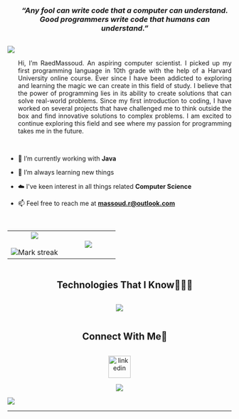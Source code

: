 <!-- Opening quote -->
<div id="user-content-toc">
  <ul align="center">
    <summary><h3 style="display: inline-block"><i>“Any fool can write code that a computer can understand. Good programmers write code that humans can understand.”</i></h2></summary>
  </ul>
</div>


<!--horizontal divider(gradiant)-->
<img src="https://user-images.githubusercontent.com/73097560/115834477-dbab4500-a447-11eb-908a-139a6edaec5c.gif">


<!--h2 without bottom border-->
<div id="user-content-toc">
  <ul align="justify">
Hi, I’m RaedMassoud. An aspiring computer scientist.
I picked up my first programming language in 10th grade with the help of a Harvard University online course. Ever since I have been addicted to exploring and learning the magic we can create in this field of study. I believe that the power of programming lies in its ability to create solutions that can solve real-world problems. Since my first introduction to coding, I have worked on several projects that have challenged me to think outside the box and find innovative solutions to complex problems. I am excited to continue exploring this field and see where my passion for programming takes me in the future.
  </ul>
</div>
<br>

<!--Intro start-->
- 🔭 I’m currently working with **Java**

- 🌱 I’m always learning new things

- ☁️ I've keen interest in all things related **Computer Science**

- 📫 Feel free to reach me at **massoud.r@outlook.com**
<!--Intro end-->


<!--- stats & Trophy (start) -->
<br>
<p align="center">
  <!--- stats (start) -->
<table align="center">
<tr border="none">
<td width="50%" align="center">
  
  <img  align="center"  src="https://github-readme-stats.vercel.app/api?username=raedmassoud&theme=dark&show_icons=true&count_private=true" />
  <br></br>
  <img  title="🔥 Get streak stats for your profile at git.io/streak-stats" alt="Mark streak" src="https://github-readme-streak-stats.herokuapp.com/?user=raedmassoud&theme=dark&hide_border=false" /> 
</td>

<td width="50%" align="center">

  <img  align="center"  src="https://github-readme-stats.anuraghazra1.vercel.app/api/top-langs/?username=raedmassoud&theme=dark&hide_border=false&no-bg=true&no-frame=true&langs_count=10"/>
  
  </td>
</tr>
</table>
<!--- stats (end) -->

</p>        
<!--- stats (end) -->


<!--h1 without bottom border-->
<div id="user-content-toc">
  <ul align="center">
    <summary><h2 style="display: inline-block">Technologies That I Know👨🏻‍💻</h2></summary>
  </ul>
</div>
<!--tech stack icons-->
<p align="center">
  <a href="https://skillicons.dev">
    <img src="https://skillicons.dev/icons?i=idea,java,git,aws,spring,hibernate,cpp,discord,dynamodb,github,html,css,maven,mongodb,mysql,py,vscode&perline=14" />
  </a>
</p>


<!-- Connect with me -->
<!--h2 without bottom border-->
<div id="user-content-toc">
  <ul align="center">
    <summary><h2 style="display: inline-block">Connect With Me🤝</h2></summary>
  </ul>
</div>

<!--icons and links-->
<p align="center">
<a href="https://www.linkedin.com/in/raed-m-035099267/" target="blank"><img align="center" src="https://user-images.githubusercontent.com/88904952/234979284-68c11d7f-1acc-4f0c-ac78-044e1037d7b0.png" alt="linkedin" height="50" width="50" /></a>  
</p>


<!--profile visit count-->
<div align="center">
  
[![](https://visitcount.itsvg.in/api?id=1010nishant&icon=3&color=6)](https://visitcount.itsvg.in)
  
</div>

<!--horizontal divider(gradiant)-->
<img src="https://user-images.githubusercontent.com/73097560/115834477-dbab4500-a447-11eb-908a-139a6edaec5c.gif">

----------------------------------------------------------------------
